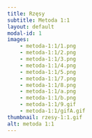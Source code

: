 ```yaml
---
title: Rzęsy
subtitle: Metoda 1:1
layout: default
modal-id: 1
images: 
    - metoda-1:1/1.png
    - metoda-1:1/2.png
    - metoda-1:1/3.png
    - metoda-1:1/4.png
    - metoda-1:1/5.png
    - metoda-1:1/7.png
    - metoda-1:1/8.png
    - metoda-1:1/a.png
    - metoda-1:1/b.png
    - metoda-1:1/9.gif
    - metoda-1:1/gifA.gif
thumbnail: rzesy-1:1.gif
alt: metoda 1:1
---
```

